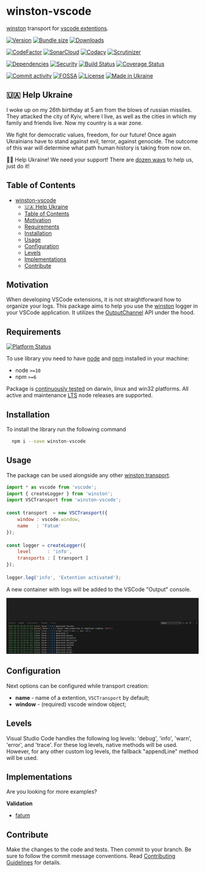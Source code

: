 # winston-vscode
[winston][w-main] transport for [vscode extentions][vsc-ext].

[![Version][badge-vers]][npm]
[![Bundle size][npm-size-badge]][npm-size-url]
[![Downloads][npm-downloads-badge]][npm]

[![CodeFactor][codefactor-badge]][codefactor-url]
[![SonarCloud][sonarcloud-badge]][sonarcloud-url]
[![Codacy][codacy-badge]][codacy-url]
[![Scrutinizer][scrutinizer-badge]][scrutinizer-url]

[![Dependencies][badge-deps]][npm]
[![Security][snyk-badge]][snyk-url]
[![Build Status][tests-badge]][tests-url]
[![Coverage Status][badge-coverage]][url-coverage]

[![Commit activity][commit-activity-badge]][github]
[![FOSSA][fossa-badge]][fossa-url]
[![License][badge-lic]][github]
[![Made in Ukraine][ukr-badge]][ukr-link]

## 🇺🇦 Help Ukraine
I woke up on my 26th birthday at 5 am from the blows of russian missiles. They attacked the city of Kyiv, where I live, as well as the cities in which my family and friends live. Now my country is a war zone. 

We fight for democratic values, freedom, for our future! Once again Ukrainians have to stand against evil, terror, against genocide. The outcome of this war will determine what path human history is taking from now on.

💛💙  Help Ukraine! We need your support! There are [dozen ways][ukr-link] to help us, just do it!

## Table of Contents
- [winston-vscode](#winston-vscode)
  - [🇺🇦 Help Ukraine](#-help-ukraine)
  - [Table of Contents](#table-of-contents)
  - [Motivation](#motivation)
  - [Requirements](#requirements)
  - [Installation](#installation)
  - [Usage](#usage)
  - [Configuration](#configuration)
  - [Levels](#levels)
  - [Implementations](#implementations)
  - [Contribute](#contribute)

## Motivation

When developing VSCode extensions, it is not straightforward how to organize your logs. This package aims to help you use the [winston][w-main] logger in your VSCode application. It utilizes the  [OutputChannel][vsc-outputChannel] API under the hood. 

## Requirements
[![Platform Status][node-ver-test-badge]][node-ver-test-url]

To use library you need to have [node](https://nodejs.org) and [npm](https://www.npmjs.com) installed in your machine:

* node `>=10`
* npm `>=6`

Package is [continuously tested][node-ver-test-url] on darwin, linux and win32 platforms. All active and maintenance [LTS](https://nodejs.org/en/about/releases/) node releases are supported.

## Installation

To install the library run the following command

```bash
  npm i --save winston-vscode
```

## Usage
The package can be used alongside any other [winston transport][w-transports].


```javascript
import * as vscode from 'vscode';
import { createLogger } from 'winston';
import VSCTransport from 'winston-vscode';

const transport  = new VSCTransport({
    window : vscode.window,
    name   : 'Fatum'
});

const logger = createLogger({
    level      : 'info',
    transports : [ transport ]
});

logger.log('info', 'Extention activated');

```

A new container with logs will be added to the VSCode "Output" console.

![Screenshot](.docs/screenshot.png "sample usage")


## Configuration

Next options can be configured while transport creation:

* **name** - name of a extention, ```VSCTransport``` by default;
* **window** - (required) vscode window object;

## Levels

Visual Studio Code handles the following log levels: 'debug', 'info', 'warn', 'error', and 'trace'. For these log levels, native methods will be used. However, for any other custom log levels, the fallback "appendLine" method will be used.

## Implementations

Are you looking for more examples?

**Validation**
 * [fatum](https://github.com/pustovitDmytro/fatum-vscode/blob/master/src/logger.ts)
  
## Contribute

Make the changes to the code and tests. Then commit to your branch. Be sure to follow the commit message conventions. Read [Contributing Guidelines](.github/CONTRIBUTING.md) for details.

[npm]: https://www.npmjs.com/package/winston-vscode
[github]: https://github.com/pustovitDmytro/winston-vscode
[coveralls]: https://coveralls.io/github/pustovitDmytro/winston-vscode?branch=master
[badge-deps]: https://img.shields.io/librariesio/release/npm/winston-vscode.svg
[badge-vers]: https://img.shields.io/npm/v/winston-vscode.svg
[badge-lic]: https://img.shields.io/github/license/pustovitDmytro/winston-vscode.svg
[badge-coverage]: https://coveralls.io/repos/github/pustovitDmytro/winston-vscode/badge.svg?branch=master
[url-coverage]: https://coveralls.io/github/pustovitDmytro/winston-vscode?branch=master

[snyk-badge]: https://snyk-widget.herokuapp.com/badge/npm/winston-vscode/badge.svg
[snyk-url]: https://snyk.io/advisor/npm-package/winston-vscode

[tests-badge]: https://img.shields.io/circleci/build/github/pustovitDmytro/winston-vscode
[tests-url]: https://app.circleci.com/pipelines/github/pustovitDmytro/winston-vscode

[codefactor-badge]: https://www.codefactor.io/repository/github/pustovitdmytro/winston-vscode/badge
[codefactor-url]: https://www.codefactor.io/repository/github/pustovitdmytro/winston-vscode

[commit-activity-badge]: https://img.shields.io/github/commit-activity/m/pustovitDmytro/winston-vscode

[scrutinizer-badge]: https://scrutinizer-ci.com/g/pustovitDmytro/winston-vscode/badges/quality-score.png?b=master
[scrutinizer-url]: https://scrutinizer-ci.com/g/pustovitDmytro/winston-vscode/?branch=master

[codacy-badge]: https://app.codacy.com/project/badge/Grade/8667aa23afaa4725854f098c4b5e8890
[codacy-url]: https://www.codacy.com/gh/pustovitDmytro/winston-vscode/dashboard?utm_source=github.com&amp;utm_medium=referral&amp;utm_content=pustovitDmytro/winston-vscode&amp;utm_campaign=Badge_Grade

[sonarcloud-badge]: https://sonarcloud.io/api/project_badges/measure?project=pustovitDmytro_winston-vscode&metric=alert_status
[sonarcloud-url]: https://sonarcloud.io/dashboard?id=pustovitDmytro_winston-vscode

[npm-downloads-badge]: https://img.shields.io/npm/dw/winston-vscode
[npm-size-badge]: https://img.shields.io/bundlephobia/min/winston-vscode
[npm-size-url]: https://bundlephobia.com/result?p=winston-vscode

[node-ver-test-badge]: https://github.com/pustovitDmytro/winston-vscode/actions/workflows/npt.yml/badge.svg?branch=master
[node-ver-test-url]: https://github.com/pustovitDmytro/winston-vscode/actions?query=workflow%3A%22Node.js+versions%22

[fossa-badge]: https://app.fossa.com/api/projects/custom%2B24828%2Fwinston-vscode.svg?type=shield
[fossa-url]: https://app.fossa.com/projects/custom%2B24828%2Fwinston-vscode?ref=badge_shield

[ukr-badge]: https://img.shields.io/badge/made_in-ukraine-ffd700.svg?labelColor=0057b7
[ukr-link]: https://war.ukraine.ua

[w-main]: https://github.com/winstonjs/winston
[w-transports]: https://github.com/winstonjs/winston/blob/master/docs/transports.md
[vsc-ext]: https://code.visualstudio.com/api
[vsc-outputChannel]: https://code.visualstudio.com/api/references/vscode-api#LogOutputChannel